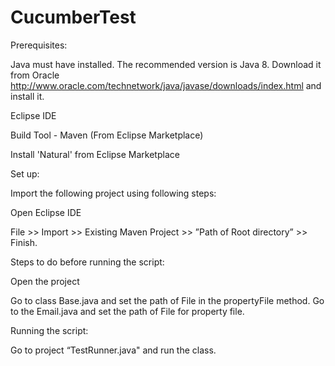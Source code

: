 # CucumberTest

Prerequisites:

Java must have installed. The recommended version is Java 8. Download it from Oracle http://www.oracle.com/technetwork/java/javase/downloads/index.html and install it.

Eclipse IDE

Build Tool - Maven (From Eclipse Marketplace)

Install 'Natural' from Eclipse Marketplace

Set up:

Import the following project using following steps:

Open Eclipse IDE

File >> Import >> Existing Maven Project >> ”Path of Root directory” >> Finish.

Steps to do before running the script:

Open the project

Go to class Base.java and set the path of File in the propertyFile method.
Go to the Email.java and set the path of File  for property file.

Running the script:

 Go to project  “TestRunner.java" and run the class. 
